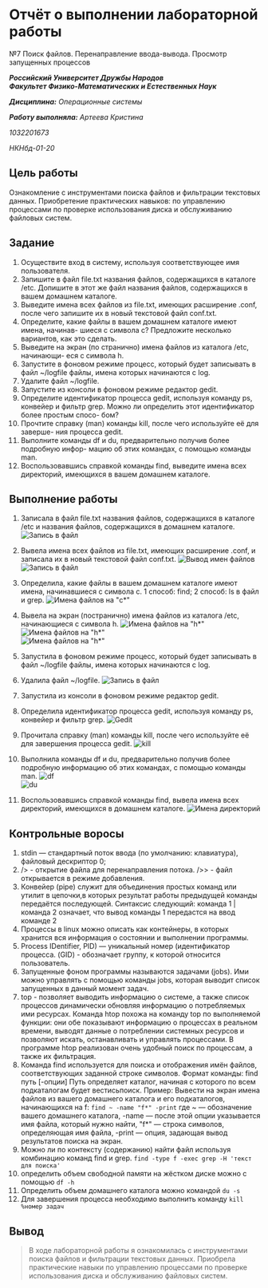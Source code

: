 # Отчёт о выполнении лабораторной работы 
№7 Поиск файлов. Перенаправление ввода-вывода. Просмотр запущенных процессов

***Российский Университет Дружбы Народов***  
***Факультет Физико-Математических и Естественных Наук***  

 ***Дисциплина:*** *Операционные системы*  
 
 ***Работу выполняла:*** *Артеева Кристина*  
 
 *1032201673*  
 
 *НКНбд-01-20*  
 
 
 
## Цель работы 
Ознакомление с инструментами поиска файлов и фильтрации текстовых данных.
Приобретение практических навыков: по управлению процессами по проверке использования диска и обслуживанию файловых систем.

## Задание 
1. Осуществите вход в систему, используя соответствующее имя пользователя.
2. Запишите в файл file.txt названия файлов, содержащихся в каталоге /etc.
Допишите в этот же файл названия файлов, содержащихся в вашем домашнем
каталоге.
3. Выведите имена всех файлов из file.txt, имеющих расширение .conf, после
чего запишите их в новый текстовой файл conf.txt.
4. Определите, какие файлы в вашем домашнем каталоге имеют имена, начинав-
шиеся с символа c? Предложите несколько вариантов, как это сделать.
5. Выведите на экран (по странично) имена файлов из каталога /etc, начинающи-
еся с символа h.
6. Запустите в фоновом режиме процесс, который будет записывать в файл
~/logfile файлы, имена которых начинаются с log.
7. Удалите файл ~/logfile.
8. Запустите из консоли в фоновом режиме редактор gedit.
9. Определите идентификатор процесса gedit, используя команду ps, конвейер и
фильтр grep. Можно ли определить этот идентификатор более простым спосо-
бом?
10. Прочтите справку (man) команды kill, после чего используйте её для заверше-
ния процесса gedit.
11. Выполните команды df и du, предварительно получив более подробную инфор-
мацию об этих командах, с помощью команды man.
12. Воспользовавшись справкой команды find, выведите имена всех директорий,
имеющихся в вашем домашнем каталоге.

## Выполнение работы
1. Записала в файл file.txt названия файлов, содержащихся в каталоге /etс и названия файлов, содержащихся в домашнем каталоге.
![Запись в файл](screens\7.1.png)

2. Вывела имена всех файлов из file.txt, имеющих расширение .conf, и записала их в новый текстовой файл conf.txt.
![Вывод имен файлов](screens\7.2.png)  
![Запись в файл](screens\7.3.png)

3. Определила, какие файлы в вашем домашнем каталоге имеют имена, начинавшиеся с символа с.
 1 способ: find; 2 способ: ls в файл и grep.
![Имена файлов на "с*"](screens\7.4.png)  

4. Вывела на экран (постранично) имена файлов из каталога /etc, начинающиеся с символа h. 
![Имена файлов на "h*"](screens\7.5.png)  
![Имена файлов на "h*"](screens\7.6.png)  
![Имена файлов на "h*"](screens\7.7.png)  

5. Запустила в фоновом режиме процесс, который будет записывать в файл ~/logfile файлы, имена которых начинаются с log. 
6. Удалила файл ~/logfile.
![Запись в файл](screens\7.8.png)  

7. Запустила из консоли в фоновом режиме редактор gedit.
8. Определила идентификатор процесса gedit, используя команду ps, конвейер и фильтр grep.
![Gedit](screens\7.9.png)  

9. Прочитала справку (man) команды kill, после чего используйте её для завершения процесса gedit. 
![kill](screens\7.10.png)

10. Выполнила команды df и du, предварительно получив более подробную информацию об этих командах, с помощью команды man. 
![df](screens\7.11.png)  
![du](screens\7.12.png)  

11. Воспользовавшись справкой команды find, вывела имена всех директорий, имеющихся в домашнем каталоге.
![Имена директорий](screens\7.13.png)  

## Контрольные воросы
1. stdin — стандартный поток ввода (по умолчанию: клавиатура), файловый дескриптор 0;
2. /> - открытие файла для перенаправления потока.
/>> - файл открывается в режиме добавления.
3. Конвейер (pipe) служит для объединения простых команд или утилит в цепочки,в которых результат работы предыдущей команды передаётся последующей. Синтаксис следующий:
команда 1 | команда 2
означает, что вывод команды 1 передастся на ввод команде 2
4.  Процессы в linux можно описать как контейнеры, в которых хранится вся информация о состоянии и выполнении программы. 
5. Process IDentifier, PID) — уникальный номер (идентификатор процесса. (GID) - обозначает группу, к которой относится пользователь.
6. Запущенные фоном программы называются задачами (jobs). Ими можно управлять с помощью команды jobs, которая выводит список запущенных в данный момент задач.
7. top - позволяет выводить информацию о системе, а также список процессов динамически обновляя информацию о потребляемых ими ресурсах.
Команда htop похожа на команду top по выполняемой функции: они обе показывают информацию о процессах в реальном времени, выводят данные о потреблении системных ресурсов и позволяют искать, останавливать и управлять процессами.
В программе htop реализован очень удобный поиск по процессам, а также их фильтрация.
8. Команда find используется для поиска и отображения имён файлов, соответствующих заданной строке символов.
Формат команды:
find путь [-опции]
Путь определяет каталог, начиная с которого по всем подкаталогам будет вестисьпоиск.
Пример:
Вывести на экран имена файлов из вашего домашнего каталога и его подкаталогов, начинающихся на f:
```find ~ -name "f*" -print```
где ~ — обозначение вашего домашнего каталога, -name — после этой опции указывается имя файла, который нужно найти, "f*" — строка символов, определяющая имя файла, -print — опция, задающая вывод результатов поиска на экран.
9. Можно ли по контексту (содержанию) найти файл используя комбинацию команд find и grep. ```find -type f -exec grep -H 'текст для поиска' ```
10. определить объем свободной памяти на жёстком диске можно с помощью ```df -h```
11. Определить объем домашнего каталога можно командой ```du -s```
12. Для завершения процесса необходимо выполнить команду
```kill %номер задач```

## Вывод
> В ходе лабораторной работы я ознакомилась с инструментами поиска файлов и фильтрации текстовых данных. Приобрела практические навыки по управлению процессами по проверке использования диска и обслуживанию файловых систем.

